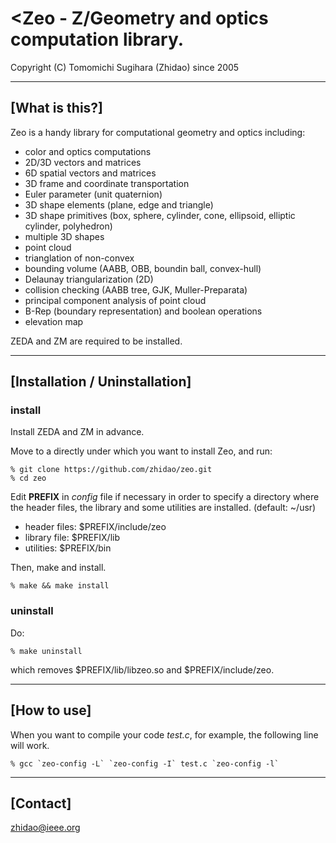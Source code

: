 <Zeo - Z/Geometry and optics computation library.
=================================================================
Copyright (C) Tomomichi Sugihara (Zhidao) since 2005

-----------------------------------------------------------------
## [What is this?]

Zeo is a handy library for computational geometry and optics
including:
- color and optics computations
- 2D/3D vectors and matrices
- 6D spatial vectors and matrices
- 3D frame and coordinate transportation
- Euler parameter (unit quaternion)
- 3D shape elements (plane, edge and triangle)
- 3D shape primitives (box, sphere, cylinder, cone, ellipsoid,
  elliptic cylinder, polyhedron)
- multiple 3D shapes
- point cloud
- trianglation of non-convex
- bounding volume (AABB, OBB, boundin ball, convex-hull)
- Delaunay triangularization (2D)
- collision checking (AABB tree, GJK, Muller-Preparata)
- principal component analysis of point cloud
- B-Rep (boundary representation) and boolean operations
- elevation map

ZEDA and ZM are required to be installed.

-----------------------------------------------------------------
## [Installation / Uninstallation]

### install

Install ZEDA and ZM in advance.

Move to a directly under which you want to install Zeo, and run:

   ```
   % git clone https://github.com/zhidao/zeo.git
   % cd zeo
   ```

Edit **PREFIX** in *config* file if necessary in order to specify
a directory where the header files, the library and some utilities
are installed. (default: ~/usr)

   - header files: $PREFIX/include/zeo
   - library file: $PREFIX/lib
   - utilities: $PREFIX/bin

Then, make and install.

   ```
   % make && make install
   ```

### uninstall

Do:

   ```
   % make uninstall
   ```

which removes $PREFIX/lib/libzeo.so and $PREFIX/include/zeo.

-----------------------------------------------------------------
## [How to use]

When you want to compile your code *test.c*, for example, the following line will work.

   ```
   % gcc `zeo-config -L` `zeo-config -I` test.c `zeo-config -l`
   ```

-----------------------------------------------------------------
## [Contact]

zhidao@ieee.org
